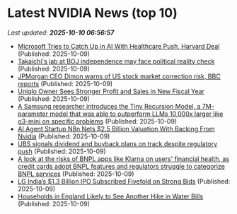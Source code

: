 # Latest NVIDIA News (top 10)
_Last updated: **2025-10-10 06:56:57**_

- [Microsoft Tries to Catch Up in AI With Healthcare Push, Harvard Deal](https://biztoc.com/x/c39da23e2893fd41) (Published: 2025-10-09)
- [Takaichi's jab at BOJ independence may face political reality check](https://biztoc.com/x/12e0907d20afc554) (Published: 2025-10-09)
- [JPMorgan CEO Dimon warns of US stock market correction risk, BBC reports](https://biztoc.com/x/8ac49c091e599efb) (Published: 2025-10-09)
- [Uniqlo Owner Sees Stronger Profit and Sales in New Fiscal Year](https://biztoc.com/x/fb594a8e3573eb59) (Published: 2025-10-09)
- [A Samsung researcher introduces the Tiny Recursion Model, a 7M-parameter model that was able to outperform LLMs 10,000x larger like o3-mini on specific problems](https://biztoc.com/x/f461f130bbb45ff9) (Published: 2025-10-09)
- [AI Agent Startup N8n Nets $2.5 Billion Valuation With Backing From Nvidia](https://financialpost.com/pmn/business-pmn/ai-agent-startup-n8n-nets-2-5-billion-valuation-with-backing-from-nvidia) (Published: 2025-10-09)
- [UBS signals dividend and buyback plans on track despite regulatory push](https://biztoc.com/x/cf2959984387e580) (Published: 2025-10-09)
- [A look at the risks of BNPL apps like Klarna on users' financial health, as credit cards adopt BNPL features and regulators struggle to categorize BNPL services](https://biztoc.com/x/4290dbb05a754ebd) (Published: 2025-10-09)
- [LG India’s $1.3 Billion IPO Subscribed Fivefold on Strong Bids](https://biztoc.com/x/403680a6976b1483) (Published: 2025-10-09)
- [Households in England Likely to See Another Hike in Water Bills](https://biztoc.com/x/9294514fb4264e71) (Published: 2025-10-09)
